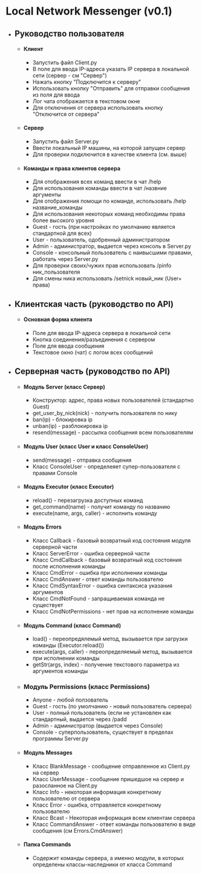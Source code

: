 # Local Network Messenger (v0.1)
- ## Руководство пользователя
  - #### Клиент
    - Запустить файл Client.py
    - В поле для ввода IP-адреса указать IP сервера в локальной сети (сервер - см "Сервер")
    - Нажать кнопку "Подключится к серверу"
    - Использовать кнопку "Отправить" для отправки сообщения из поля для ввода
    - Лог чата отображается в текстовом окне
    - Для отключения от сервера использовать кнопку "Отключится от сервера"
  - #### Сервер
    - Запустить файл Server.py
    - Ввести локальный IP машины, на которой запущен сервер
    - Для проверки подключится в качестве клиента (см. выше)
  - #### Команды и права клиентов сервера
    - Для отображения всех команд ввести в чат /help
    - Для использования команды ввести в чат /назвние аргументы
    - Для отображения помощи по команде, использовать /help название_команды
    - Для использования некоторых команд необходимы права более высокого уровня
    - Guest - гость (при настройках по умолчанию является стандартной для всех)
    - User - пользователь, одобренный администратором
    - Admin - администратор, выдается через консоль в Server.py
    - Console -  консольный пользователь с наивысшими правами, работать через Server.py
    - Для проверки своих/чужих прав использовать /pinfo ник_пользователя
    - Для смены ника использовать /setnick новый_ник (User+ права)
- ## Клиентская часть (руководство по API)
  - #### Основная форма клиента
    - Поле для ввода IP-адреса сервера в локальной сети
    - Кнопка соединения/разъединения с сервером
    - Поле для ввода сообщения
    - Текстовое окно (чат) с логом всех сообщений
- ## Серверная часть (руководство по API)
  - #### Модуль Server (класс Сервер)
    - Конструктор: адрес, права новых пользователей (стандартно Guest)
    - get_user_by_nick(nick) - получить пользователя по нику
    - ban(ip) - блокировка ip
    - unban(ip) - разблокировка ip
    - resend(message) - рассылка сообщения всем пользователям
  - #### Модуль User (класс User и класс ConsoleUser)
    - send(message) - отправка сообщения
    - Класс ConsoleUser - определеяет супер-пользователя с правами Console
  - #### Модуль Executor (класс Executor)
    - reload() - перезагрузка доступных команд
    - get_command(name) - получит команду по названию
    - execute(name, args, caller) - исполнить команду
  - #### Модуль Errors
    - Класс Callback - базовый возвратный код состояния модуля серверной части
    - Класс ServerError - ошибка серверной части
    - Класс CmdCallback - базовый возвратный код состояния после исполнения команды
    - Класс CmdError - ошибка при исполнении команды
    - Класс CmdAnswer - ответ команды пользователю
    - Класс CmdSyntaxError - ошибка синтаксиса указания аргументов
    - Класс CmdNotFound - запращиваемая команда не существует
    - Класс CmdNotPermissions - нет прав на исполнение команды
  - #### Модуль Command (класс Command)
    - load() - переопредялемый метод, вызывается при загрузки команды (Executor.reload())
    - execute(args, caller) - переопределяемый метод, вызывается при исполнении команды
    - getStr(args, index) - получение текстового параметра из аргументов команды
  - ### Модуль Permissions (класс Permissions)
    - Anyone - любой ползователь
    - Guest - гость (по умолчанию - новый пользователь сервера)
    - User - полный пользователь (если не установлен как стандартный, выдается через /padd
    - Admin - администратор (выдается через Console)
    - Console - суперпользователь, существует в пределах программы Server.py
  - #### Модуль Messages
    - Класс BlankMessage - сообщение отправленное из Client.py на сервер
    - Класс UserMessage - сообщение пришедшое на сервер и разосланное на Client.py
    - Класс Info - некоторая информация конкретному пользователю от сервера
    - Класс Error - ошибка, отправляется конкретному пользователю
    - Класс Bcast - Некоторая информация всем клиентам сервера
    - Класс CommandAnswer - ответ команды пользователю в виде сообщения (см Errors.CmdAnswer)
  - #### Папка Commands
    - Содержит команды сервера, а именно модули, в которых определены классы-наследники от класса Command
